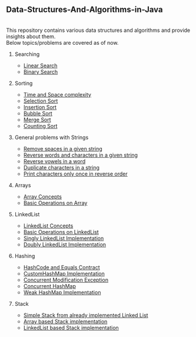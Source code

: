 ## Data-Structures-And-Algorithms-in-Java
<br />
This repository contains various data structures and algorithms and provide insights about them.<br /> 
Below topics/problems are covered as of now.

1. Searching 
	- [Linear Search](../master/src/com/deepak/Searching/LinearSearch.java)
	- [Binary Search](../master/src/com/deepak/Searching/BinarySearch.java)
	
2. Sorting
	- [Time and Space complexity](../master/src/com/deepak/Sorting/TimeAndSpaceComplexity.md)
	- [Selection Sort](../master/src/com/deepak/Sorting/SelectionSort.java)
	- [Insertion Sort](../master/src/com/deepak/Sorting/InsertionSort.java)
	- [Bubble Sort](../master/src/com/deepak/Sorting/BubbleSort.java)
	- [Merge Sort](../master/src/com/deepak/Sorting/MergeSort.java)
	- [Counting Sort](../master/src/com/deepak/Sorting/CountingSort.java)
	
2. General problems with Strings
	- [Remove spaces in a given string](../master/src/com/deepak/Strings/RemoveSpaces.java)
	- [Reverse words and characters in a given string](../master/src/com/deepak/Strings/ReverseWords.java)
	- [Reverse vowels in a word](../master/src/com/deepak/Strings/ReverseVowelsInWord.java)
	- [Duplicate characters in a string](../master/src/com/deepak/Strings/DuplicateCharacters.java)
	- [Print characters only once in reverse order](../master/src/com/deepak/Strings/CharactersPresent.java)
	
3. Arrays	
	- [Array Concepts](../master/src/com/deepak/Arrays/ArraysConcepts)
	- [Basic Operations on Array](../master/src/com/deepak/Arrays/BasicOperations.java)
	
4. LinkedList
	- [LinkedList Concepts](../master/src/com/deepak/LinkedList/LinkedListConcepts)
	- [Basic Operations on LinkedList](../master/src/com/deepak/LinkedList/BasicOperations.java)	
	- [Singly LinkedList Implementation](../master/src/com/deepak/LinkedList/SinglyLinkedList.java)
	- [Doubly LinkedList Implementation](../master/src/com/deepak/LinkedList/DoublyLinkedList.java)
	
5. Hashing
	- [HashCode and Equals Contract](../master/src/com/deepak/Hashing/HashCode%26EqualsContract.md)
	- [CustomHashMap Implementation](../master/src/com/deepak/Hashing/CustomHashMap.java)
	- [Concurrent Modification Exception](../master/src/com/deepak/Hashing/ConcurrentModificationException.java)
	- [Concurrent HashMap](../master/src/com/deepak/Hashing/ConcurrentHashMap.md)
	- [Weak HashMap Implementation](../master/src/com/deepak/Hashing/WeakHashMapImplementation.java)
	
6. Stack
	- [Simple Stack from already implemented Linked List](../master/src/com/deepak/Stack/SimpleStackFromList.java)
	- [Array based Stack implementation](../master/src/com/deepak/Stack/ArrayBasedStack.java)
	- [LinkedList based Stack implementation](../master/src/com/deepak/Stack/LinkedListBasedStack.java)	
